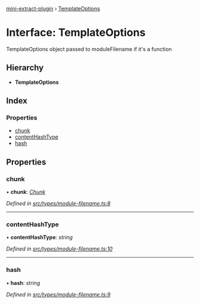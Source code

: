 [mini-extract-plugin](../README.md) › [TemplateOptions](templateoptions.md)

# Interface: TemplateOptions

TemplateOptions object passed to moduleFilename if it's a function

## Hierarchy

* **TemplateOptions**

## Index

### Properties

* [chunk](templateoptions.md#chunk)
* [contentHashType](templateoptions.md#contenthashtype)
* [hash](templateoptions.md#hash)

## Properties

###  chunk

• **chunk**: *[Chunk](chunk.md)*

*Defined in [src/types/module-filename.ts:8](https://github.com/JuroOravec/mini-extract-plugin/blob/ee56c59/src/types/module-filename.ts#L8)*

___

###  contentHashType

• **contentHashType**: *string*

*Defined in [src/types/module-filename.ts:10](https://github.com/JuroOravec/mini-extract-plugin/blob/ee56c59/src/types/module-filename.ts#L10)*

___

###  hash

• **hash**: *string*

*Defined in [src/types/module-filename.ts:9](https://github.com/JuroOravec/mini-extract-plugin/blob/ee56c59/src/types/module-filename.ts#L9)*
